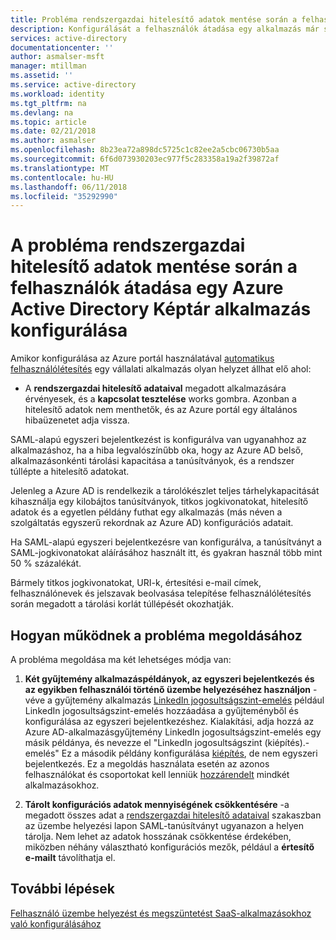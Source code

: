```yaml
---
title: Probléma rendszergazdai hitelesítő adatok mentése során a felhasználók átadása egy Azure AD-katalógusában alkalmazás konfigurálása |} Microsoft Docs
description: Konfigurálását a felhasználók átadása egy alkalmazás már szerepel az Azure AD Application Gallery tapasztalt kapcsolatos gyakori hibák elhárítása
services: active-directory
documentationcenter: ''
author: asmalser-msft
manager: mtillman
ms.assetid: ''
ms.service: active-directory
ms.workload: identity
ms.tgt_pltfrm: na
ms.devlang: na
ms.topic: article
ms.date: 02/21/2018
ms.author: asmalser
ms.openlocfilehash: 8b23ea72a898dc5725c1c82ee2a5cbc06730b5aa
ms.sourcegitcommit: 6f6d073930203ec977f5c283358a19a2f39872af
ms.translationtype: MT
ms.contentlocale: hu-HU
ms.lasthandoff: 06/11/2018
ms.locfileid: "35292990"
---
```

# <a name="problem-saving-administrator-credentials-while-configuring-user-provisioning-to-an-azure-active-directory-gallery-application"></a>A probléma rendszergazdai hitelesítő adatok mentése során a felhasználók átadása egy Azure Active Directory Képtár alkalmazás konfigurálása 

Amikor konfigurálása az Azure portál használatával [automatikus felhasználólétesítés](active-directory-saas-app-provisioning.md) egy vállalati alkalmazás olyan helyzet állhat elő ahol:

* A **rendszergazdai hitelesítő adataival** megadott alkalmazására érvényesek, és a **kapcsolat tesztelése** works gombra. Azonban a hitelesítő adatok nem menthetők, és az Azure portál egy általános hibaüzenetet adja vissza.

SAML-alapú egyszeri bejelentkezést is konfigurálva van ugyanahhoz az alkalmazáshoz, ha a hiba legvalószínűbb oka, hogy az Azure AD belső, alkalmazásonkénti tárolási kapacitása a tanúsítványok, és a rendszer túllépte a hitelesítő adatokat.

Jelenleg a Azure AD is rendelkezik a tárolókészlet teljes tárhelykapacitását kihasználja egy kilobájtos tanúsítványok, titkos jogkivonatokat, hitelesítő adatok és a egyetlen példány futhat egy alkalmazás (más néven a szolgáltatás egyszerű rekordnak az Azure AD) konfigurációs adatait.

Ha SAML-alapú egyszeri bejelentkezésre van konfigurálva, a tanúsítványt a SAML-jogkivonatokat aláírásához használt itt, és gyakran használ több mint 50 % százalékát.

Bármely titkos jogkivonatokat, URI-k, értesítési e-mail címek, felhasználónevek és jelszavak beolvasása telepítése felhasználólétesítés során megadott a tárolási korlát túllépését okozhatják.

## <a name="how-to-work-around-this-issue"></a>Hogyan működnek a probléma megoldásához 

A probléma megoldása ma két lehetséges módja van:

1. **Két gyűjtemény alkalmazáspéldányok, az egyszeri bejelentkezés és az egyikben felhasználói történő üzembe helyezéséhez használjon** -véve a gyűjtemény alkalmazás [LinkedIn jogosultságszint-emelés](active-directory-saas-linkedinelevate-tutorial.md) például LinkedIn jogosultságszint-emelés hozzáadása a gyűjteményből és konfigurálása az egyszeri bejelentkezéshez. Kialakítási, adja hozzá az Azure AD-alkalmazásgyűjtemény LinkedIn jogosultságszint-emelés egy másik példánya, és nevezze el "LinkedIn jogosultságszint (kiépítés).-emelés" Ez a második példány konfigurálása [kiépítés](active-directory-saas-linkedinelevate-provisioning-tutorial.md), de nem egyszeri bejelentkezés. Ez a megoldás használata esetén az azonos felhasználókat és csoportokat kell lenniük [hozzárendelt](manage-apps/assign-user-or-group-access-portal.md) mindkét alkalmazásokhoz. 

2. **Tárolt konfigurációs adatok mennyiségének csökkentésére** -a megadott összes adat a [rendszergazdai hitelesítő adataival](active-directory-saas-app-provisioning.md#how-do-i-set-up-automatic-provisioning-to-an-application) szakaszban az üzembe helyezési lapon SAML-tanúsítványt ugyanazon a helyen tárolja. Nem lehet az adatok hosszának csökkentése érdekében, miközben néhány választható konfigurációs mezők, például a **értesítő e-mailt** távolíthatja el.

## <a name="next-steps"></a>További lépések
[Felhasználó üzembe helyezést és megszüntetést SaaS-alkalmazásokhoz való konfigurálásához](active-directory-saas-app-provisioning.md)
